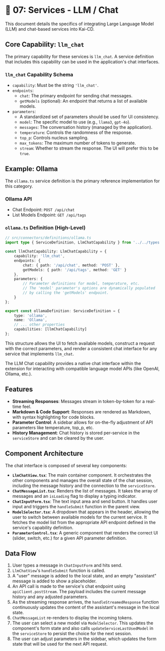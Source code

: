 # 💬 07: Services - LLM / Chat

This document details the specifics of integrating Large Language Model (LLM) and chat-based services into Kai-CD.

## Core Capability: `llm_chat`

The primary capability for these services is `llm_chat`. A service definition that includes this capability can be used in the application's chat interfaces.

### `llm_chat` Capability Schema

- `capability`: Must be the string `'llm_chat'`.
- `endpoints`:
    - `chat`: The primary endpoint for sending chat messages.
    - `getModels` (optional): An endpoint that returns a list of available models.
- `parameters`:
    - A standardized set of parameters should be used for UI consistency.
    - `model`: The specific model to use (e.g., `llama3`, `gpt-4o`).
    - `messages`: The conversation history (managed by the application).
    - `temperature`: Controls the randomness of the response.
    - `top_p`: Controls nucleus sampling.
    - `max_tokens`: The maximum number of tokens to generate.
    - `stream`: Whether to stream the response. The UI will prefer this to be `true`.

## Example: Ollama

The `ollama.ts` service definition is the primary reference implementation for this category.

### Ollama API

- Chat Endpoint: `POST /api/chat`
- List Models Endpoint: `GET /api/tags`

### `ollama.ts` Definition (High-Level)

```typescript
// src/connectors/definitions/ollama.ts
import type { ServiceDefinition, LlmChatCapability } from '../../types';

const llmChatCapability: LlmChatCapability = {
    capability: 'llm_chat',
    endpoints: {
        chat: { path: '/api/chat', method: 'POST' },
        getModels: { path: '/api/tags', method: 'GET' }
    },
    parameters: {
        // Parameter definitions for model, temperature, etc.
        // The 'model' parameter's options are dynamically populated
        // by calling the 'getModels' endpoint.
    }
};

export const ollamaDefinition: ServiceDefinition = {
    type: 'ollama',
    name: 'Ollama',
    // ... other properties
    capabilities: [llmChatCapability]
};
```

This structure allows the UI to fetch available models, construct a request with the correct parameters, and render a consistent chat interface for any service that implements `llm_chat`.

The LLM Chat capability provides a native chat interface within the extension for interacting with compatible language model APIs (like OpenAI, Ollama, etc.).

## Features

- **Streaming Responses**: Messages stream in token-by-token for a real-time feel.
- **Markdown & Code Support**: Responses are rendered as Markdown, with syntax highlighting for code blocks.
- **Parameter Control**: A sidebar allows for on-the-fly adjustment of API parameters like temperature, top_p, etc.
- **History Management**: Chat history is stored per-service in the `serviceStore` and can be cleared by the user.

## Component Architecture

The chat interface is composed of several key components:

- **`LlmChatView.tsx`**: The main container component. It orchestrates the other components and manages the overall state of the chat session, including the message history and the connection to the `serviceStore`.
- **`ChatMessageList.tsx`**: Renders the list of messages. It takes the array of messages and an `isLoading` flag to display a typing indicator.
- **`ChatInputForm.tsx`**: The text input area and send button. It handles user input and triggers the `handleSubmit` function in the parent view.
- **`ModelSelector.tsx`**: A dropdown that appears in the header, allowing the user to switch between available models for the current service. It fetches the model list from the appropriate API endpoint defined in the service's capability definition.
- **`ParameterControl.tsx`**: A generic component that renders the correct UI (slider, switch, etc.) for a given API parameter definition.

## Data Flow

1.  User types a message in `ChatInputForm` and hits send.
2.  `LlmChatView`'s `handleSubmit` function is called.
3.  A "user" message is added to the local state, and an empty "assistant" message is added to show a placeholder.
4.  An API call is made to the service's chat endpoint using `apiClient.postStream`. The payload includes the current message history and any adjusted parameters.
5.  As the streaming response arrives, the `handleStreamedResponse` function continuously updates the content of the assistant's message in the local state.
6.  `ChatMessageList` re-renders to display the incoming tokens.
7.  The user can select a new model via `ModelSelector`. This updates the component's form state and also calls `updateServiceLastUsedModel` in the `serviceStore` to persist the choice for the next session.
8.  The user can adjust parameters in the sidebar, which updates the form state that will be used for the next API request. 